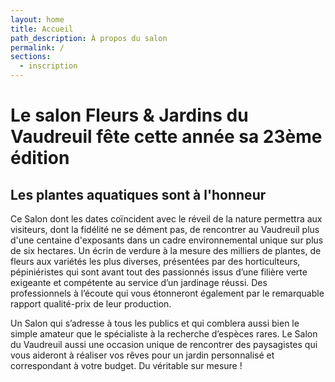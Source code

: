 ```yaml
---
layout: home
title: Accueil
path_description: À propos du salon
permalink: /
sections:
  - inscription
---
```


# Le salon Fleurs & Jardins du Vaudreuil fête cette année sa 23ème édition
## Les plantes aquatiques sont à l'honneur

Ce Salon dont les dates coïncident avec le réveil de la nature permettra aux visiteurs, dont la fidélité ne se dément pas, de rencontrer au Vaudreuil plus d'une centaine d'exposants dans un cadre environnemental unique sur plus de six hectares. Un écrin de verdure à la mesure des milliers de plantes, de fleurs aux variétés les plus diverses, présentées par des horticulteurs, pépiniéristes qui sont avant tout des passionnés issus d’une filière verte exigeante et compétente  au service d’un jardinage réussi. Des professionnels à l’écoute qui vous étonneront également par le remarquable rapport qualité-prix de leur production.

Un Salon qui s’adresse à tous les publics et qui comblera aussi bien le simple amateur que le spécialiste à la recherche d’espèces rares. Le Salon du Vaudreuil aussi une occasion unique de rencontrer des paysagistes qui vous aideront à réaliser vos rêves pour un jardin personnalisé et correspondant à votre budget. Du véritable sur mesure !